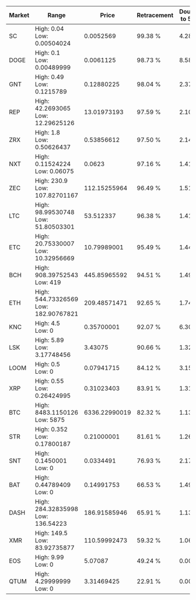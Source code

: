 | Market | Range | Price| Retracement | Doubles to 50% |
| --- | --- | --- | --- | --- |
| SC | High: 0.04<br />Low: 0.00504024 | 0.0052569 | 99.38 % | 4.28 |
| DOGE | High: 0.1<br />Low: 0.00489999 | 0.0061125 | 98.73 % | 8.58 |
| GNT | High: 0.49<br />Low: 0.1215789 | 0.12880225 | 98.04 % | 2.37 |
| REP | High: 42.2693065<br />Low: 12.29625126 | 13.01973193 | 97.59 % | 2.10 |
| ZRX | High: 1.8<br />Low: 0.50626437 | 0.53856612 | 97.50 % | 2.14 |
| NXT | High: 0.11524224<br />Low: 0.06075 | 0.0623 | 97.16 % | 1.41 |
| ZEC | High: 230.9<br />Low: 107.82701167 | 112.15255964 | 96.49 % | 1.51 |
| LTC | High: 98.99530748<br />Low: 51.80503301 | 53.512337 | 96.38 % | 1.41 |
| ETC | High: 20.75330007<br />Low: 10.32956669 | 10.79989001 | 95.49 % | 1.44 |
| BCH | High: 908.39752543<br />Low: 419 | 445.85965592 | 94.51 % | 1.49 |
| ETH | High: 544.73326569<br />Low: 182.90767821 | 209.48571471 | 92.65 % | 1.74 |
| KNC | High: 4.5<br />Low: 0 | 0.35700001 | 92.07 % | 6.30 |
| LSK | High: 5.89<br />Low: 3.17748456 | 3.43075 | 90.66 % | 1.32 |
| LOOM | High: 0.5<br />Low: 0 | 0.07941715 | 84.12 % | 3.15 |
| XRP | High: 0.55<br />Low: 0.26424995 | 0.31023403 | 83.91 % | 1.31 |
| BTC | High: 8483.1150126<br />Low: 5875 | 6336.22990019 | 82.32 % | 1.13 |
| STR | High: 0.352<br />Low: 0.17800187 | 0.21000001 | 81.61 % | 1.26 |
| SNT | High: 0.1450001<br />Low: 0 | 0.0334491 | 76.93 % | 2.17 |
| BAT | High: 0.44789409<br />Low: 0 | 0.14991753 | 66.53 % | 1.49 |
| DASH | High: 284.32835998<br />Low: 136.54223 | 186.91585946 | 65.91 % | 1.13 |
| XMR | High: 149.5<br />Low: 83.92735877 | 110.59992473 | 59.32 % | 1.06 |
| EOS | High: 9.99<br />Low: 0 | 5.07087 | 49.24 % | 0.00 |
| QTUM | High: 4.29999999<br />Low: 0 | 3.31469425 | 22.91 % | 0.00 |
